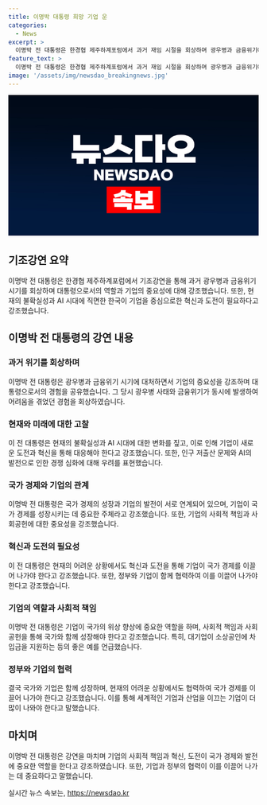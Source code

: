 ```yaml
---
title: 이명박 대통령 희망 기업 운
categories:
  - News
excerpt: >
  이명박 전 대통령은 한경협 제주하계포럼에서 과거 재임 시절을 회상하며 광우병과 금융위기에 대해 이야기했다. 그는 기업의 중요성과 혁신의 필요성을 강조하며, AI와 고령화 시대에 기업이 가야할 길에 대해 이야기했다. 또한, 기업이 국가의 위상을 높이는데 중추적인 역할을 한다고 강조했으며, 기업이 사회적 책임을 다해야 한다고 강조했다.
feature_text: >
  이명박 전 대통령은 한경협 제주하계포럼에서 과거 재임 시절을 회상하며 광우병과 금융위기에 대해 이야기했다. 그는 기업의 중요성과 혁신의 필요성을 강조하며, AI와 고령화 시대에 기업이 가야할 길에 대해 이야기했다. 또한, 기업이 국가의 위상을 높이는데 중추적인 역할을 한다고 강조했으며, 기업이 사회적 책임을 다해야 한다고 강조했다.
image: '/assets/img/newsdao_breakingnews.jpg'
---
```


<p><img src="/assets/img/newsdao_breakingnews.jpg" alt="pcversion 속보" /></p>

<h2 data-ke-size="size26">기조강연 요약</h2>

<p data-ke-size="size16">이명박 전 대통령은 한경협 제주하계포럼에서 기조강연을 통해 과거 광우병과 금융위기 시기를 회상하며 대통령으로서의 역할과 기업의 중요성에 대해 강조했습니다. 또한, 현재의 불확실성과 AI 시대에 직면한 한국이 기업을 중심으로한 혁신과 도전이 필요하다고 강조했습니다.</p>

<h2 data-ke-size="size26">이명박 전 대통령의 강연 내용</h2>

<h3><b>과거 위기를 회상하며</b></h3>

<p data-ke-size="size16">이명박 전 대통령은 광우병과 금융위기 시기에 대처하면서 기업의 중요성을 강조하며 대통령으로서의 경험을 공유했습니다. 그 당시 광우병 사태와 금융위기가 동시에 발생하여 어려움을 겪었던 경험을 회상하였습니다.</p>

<h3><b>현재와 미래에 대한 고찰</b></h3>

<p data-ke-size="size16">이 전 대통령은 현재의 불확실성과 AI 시대에 대한 변화를 짚고, 이로 인해 기업이 새로운 도전과 혁신을 통해 대응해야 한다고 강조했습니다. 또한, 인구 저출산 문제와 AI의 발전으로 인한 경쟁 심화에 대해 우려를 표현했습니다.</p>

<h3><b>국가 경제와 기업의 관계</b></h3>

<p data-ke-size="size16">이명박 전 대통령은 국가 경제의 성장과 기업의 발전이 서로 연계되어 있으며, 기업이 국가 경제를 성장시키는 데 중요한 주체라고 강조했습니다. 또한, 기업의 사회적 책임과 사회공헌에 대한 중요성을 강조했습니다.</p>

<h3><b>혁신과 도전의 필요성</b></h3>

<p data-ke-size="size16">이 전 대통령은 현재의 어려운 상황에서도 혁신과 도전을 통해 기업이 국가 경제를 이끌어 나가야 한다고 강조했습니다. 또한, 정부와 기업이 함께 협력하여 이를 이끌어 나가야 한다고 강조했습니다.</p>

<h3><b>기업의 역할과 사회적 책임</b></h3>

<p data-ke-size="size16">이명박 전 대통령은 기업이 국가의 위상 향상에 중요한 역할을 하며, 사회적 책임과 사회공헌을 통해 국가와 함께 성장해야 한다고 강조했습니다. 특히, 대기업이 소상공인에 차입금을 지원하는 등의 좋은 예를 언급했습니다.</p>

<h3><b>정부와 기업의 협력</b></h3>

<p data-ke-size="size16">결국 국가와 기업은 함께 성장하며, 현재의 어려운 상황에서도 협력하여 국가 경제를 이끌어 나가야 한다고 강조했습니다. 이를 통해 세계적인 기업과 산업을 이끄는 기업이 더 많이 나와야 한다고 말했습니다.</p>

<h2 data-ke-size="size26">마치며</h2>

<p data-ke-size="size16">이명박 전 대통령은 강연을 마치며 기업의 사회적 책임과 혁신, 도전이 국가 경제와 발전에 중요한 역할을 한다고 강조하였습니다. 또한, 기업과 정부의 협력이 이를 이끌어 나가는 데 중요하다고 말했습니다.</p>
실시간 뉴스 속보는, <a href="https://newsdao.kr" rel="dofollow">https://newsdao.kr</a>


